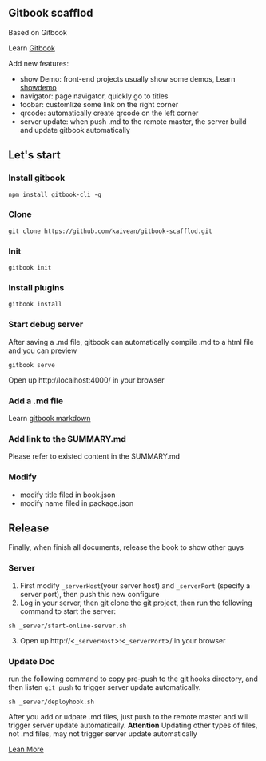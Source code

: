 ## Gitbook scafflod
Based on Gitbook

Learn [Gitbook](http://toolchain.gitbook.com/pages.html)

Add new features:
* show Demo: front-end projects usually show some demos, Learn [showdemo](https://www.npmjs.com/package/gitbook-plugin-demoshow)
* navigator: page navigator, quickly go to titles
* toobar: customlize some link on the right corner
* qrcode: automatically create qrcode on the left corner
* server update: when push .md to the remote master, the server build and update gitbook automatically

## Let's start

### Install gitbook

    npm install gitbook-cli -g

### Clone

    git clone https://github.com/kaivean/gitbook-scafflod.git

### Init

    gitbook init

### Install plugins

    gitbook install

### Start debug server
After saving a .md file, gitbook can automatically compile .md to a html file and you can preview

    gitbook serve

Open up http://localhost:4000/ in your browser

### Add a .md file
Learn [gitbook markdown](http://toolchain.gitbook.com/syntax/markdown.html)

### Add link to the SUMMARY.md
Please refer to existed content in the SUMMARY.md

### Modify
* modify title filed in book.json
* modify name filed in package.json

## Release
Finally, when finish all documents, release the book to show other guys

### Server
1. First modify `_serverHost`(your server host) and `_serverPort` (specify a server port),  then push this new configure
2. Log in your server, then git clone the git project, then run the following command to start the server:
```
sh _server/start-online-server.sh
```
3. Open up http://<`_serverHost`>:<`_serverPort`>/ in your browser

### Update Doc
run the following command to copy pre-push to the git hooks directory, and then listen `git push` to trigger server update automatically.
```
sh _server/deployhook.sh
```
After you add or udpate .md files, just push to the remote master and will trigger server update automatically.
**Attention** Updating other types of files, not .md files, may not trigger server update automatically

[Lean More](./myproject/basic.md)
